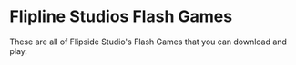 # Flipline Studios Flash Games
These are all of Flipside Studio's Flash Games that you can download and play.
